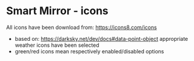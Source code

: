 # Smart Mirror - icons

All icons have been download from: https://icons8.com/icons

* based on: https://darksky.net/dev/docs#data-point-object appropriate weather icons have been selected
* green/red icons mean respectively enabled/disabled options